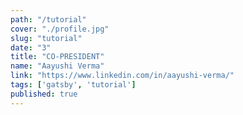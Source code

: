 ```yaml
---
path: "/tutorial"
cover: "./profile.jpg"
slug: "tutorial"
date: "3"
title: "CO-PRESIDENT"
name: "Aayushi Verma"
link: "https://www.linkedin.com/in/aayushi-verma/"
tags: ['gatsby', 'tutorial']
published: true
---
```

